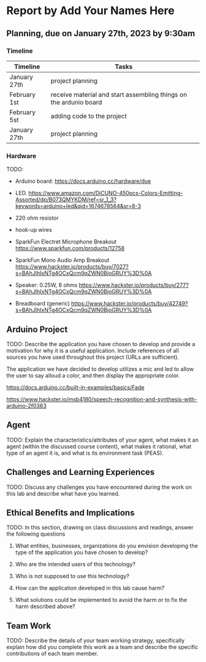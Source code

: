 # Report by Add Your Names Here

## Planning, due on January 27th, 2023 by 9:30am

### Timeline

| Timeline        | Tasks            |
| --------------- | ---------------- |
| January 27th    | project planning |
| February 1st    | receive material and start assembling things on the ardunio board |
| February 5st    | adding code to the project |
| January 27th    | project planning |

### Hardware 

TODO:

- Arduino board: https://docs.arduino.cc/hardware/due

- LED. https://www.amazon.com/DiCUNO-450pcs-Colors-Emitting-Assorted/dp/B073QMYKDM/ref=sr_1_3?keywords=arduino+led&qid=1674678564&sr=8-3

- 220 ohm resistor

- hook-up wires

- SparkFun Electret Microphone Breakout https://www.sparkfun.com/products/12758

- SparkFun Mono Audio Amp Breakout https://www.hackster.io/products/buy/7027?s=BAhJIhIxNTg4OCxQcm9qZWN0BjoGRUY%3D%0A

- Speaker: 0.25W, 8 ohms https://www.hackster.io/products/buy/277?s=BAhJIhIxNTg4OCxQcm9qZWN0BjoGRUY%3D%0A

- Breadboard (generic) https://www.hackster.io/products/buy/42749?s=BAhJIhIxNTg4OCxQcm9qZWN0BjoGRUY%3D%0A

## Arduino Project

TODO:
Describe the application you have chosen to develop and provide a motivation for why it is a useful application. Include  references of all sources you have used throughout this project (URLs are sufficient).

The application we have decided to develop utilizes a mic and led to allow the user to say alloud a color, and then display the appropriate color. 

https://docs.arduino.cc/built-in-examples/basics/Fade

https://www.hackster.io/msb4180/speech-recognition-and-synthesis-with-arduino-2f0363

## Agent

TODO:
Explain the characteristics/attributes of your agent, what makes it an agent (within the discussed course content), what makes it rational, what type of an agent it is, and what is its environment task (PEAS).

## Challenges and Learning Experiences

TODO:
Discuss any challenges you have encountered during the work on this lab and  describe what have you learned. 

## Ethical Benefits and Implications

TODO:
In this section, drawing on class discussions and readings, answer the following questions

1. What entities, businesses, organizations do you envision developing the type of the application you have chosen to develop?

2. Who are the intended users of this technology?

3. Who is not supposed to use this technology?

4. How can the application developed in this lab cause harm?

5. What solutions could be implemented to avoid the harm or to fix the harm described above?

## Team Work

TODO:
Describe the details of your team working strategy, specifically explain how did you complete this work as a team and describe the specific contributions of each team member. 
